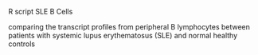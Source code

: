 R script SLE B Cells

comparing the transcript profiles from peripheral B lymphocytes
between patients with systemic lupus erythematosus (SLE) and normal
healthy controls
